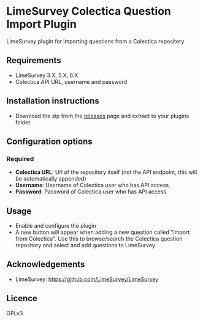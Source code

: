 # LimeSurvey Colectica Question Import Plugin
LimeSurvey plugin for importing questions from a Colectica repository

## Requirements
- LimeSurvey 3.X, 5.X, 6.X
- Colectica API URL, username and password

## Installation instructions
- Download the zip from the [releases](https://github.com/adamzammit/ImportQuestionFromColectica/releases) page and extract to your plugins folder.

## Configuration options

### Required
- **Colectica URL**: Url of the repository itself (not the API endpoint, this will be automatically appended)
- **Username**: Username of Colectica user who has API access
- **Password**: Password of Colectica user who has API access

## Usage
- Enable and configure the plugin
- A new button will appear when adding a new question called "Import from Colectica". Use this to browse/search the Colectica question repository and select and add questions to LimeSurvey

## Acknowledgements

- LimeSurvey: https://github.com/LimeSurvey/LimeSurvey
 
## Licence

GPLv3
